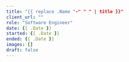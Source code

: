 ```yaml
---
title: "{{ replace .Name "-" " " | title }}"
client_url: ""
role: "Software Engineer"
date: {{ .Date }}
started: {{ .Date }}
ended: {{ .Date }}
images: []
draft: false
---
```

